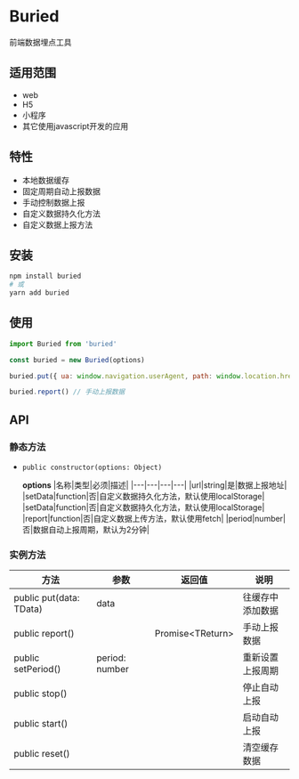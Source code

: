 # Buried

前端数据埋点工具

## 适用范围

* web
* H5
* 小程序
* 其它使用javascript开发的应用

## 特性

* 本地数据缓存
* 固定周期自动上报数据
* 手动控制数据上报
* 自定义数据持久化方法
* 自定义数据上报方法

## 安装

```bash
npm install buried
# 或
yarn add buried
```

## 使用

```javascript
import Buried from 'buried'

const buried = new Buried(options)

buried.put({ ua: window.navigation.userAgent, path: window.location.href }) // 往缓存里添加数据

buried.report() // 手动上报数据
```

## API

### 静态方法

* `public constructor(options: Object)`

  **options**
  |名称|类型|必须|描述|
  |---|---|---|---|
  |url|string|是|数据上报地址|
  |setData|function|否|自定义数据持久化方法，默认使用localStorage|
  |setData|function|否|自定义数据持久化方法，默认使用localStorage|
  |report|function|否|自定义数据上传方法，默认使用fetch|
  |period|number|否|数据自动上报周期，默认为2分钟|

### 实例方法

|方法|参数|返回值|说明|
|---|---|---|---|
|public put(data: TData)|data||往缓存中添加数据|
|public report()||Promise\<TReturn\>|手动上报数据|
|public setPeriod()|period: number||重新设置上报周期|
|public stop()|||停止自动上报|
|public start()|||启动自动上报|
|public reset()|||清空缓存数据|

